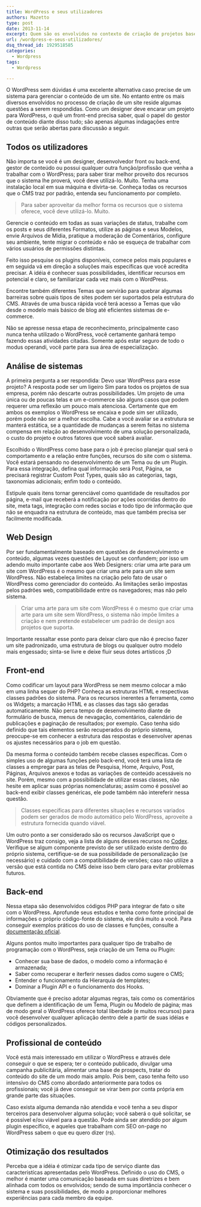 ```yaml
---
title: WordPress e seus utilizadores
authors: Mazetto
type: post
date: 2013-11-14
excerpt: Quem são os envolvidos no contexto de criação de projetos baseados em WordPress? Como diferentes profissões podem usar e tirar proveito do CMS?
url: /wordpress-e-seus-utilizadores/
dsq_thread_id: 1929518585
categories:
  - Wordpress
tags:
  - Wordpress

---
```

O WordPress sem dúvidas é uma excelente alternativa caso precise de um sistema para gerenciar o conteúdo de um site. No entanto entre os mais diversos envolvidos no processo de criação de um site reside algumas questões a serem respondidas. Como um designer deve encarar um projeto para WordPress, o quê um front-end precisa saber, qual o papel do gestor de conteúdo diante disso tudo; são apenas algumas indagações entre outras que serão abertas para discussão a seguir.

## Todos os utilizadores

Não importa se você é um designer, desenvolvedor front ou back-end, gestor de conteúdo ou possui qualquer outra função/profissão que venha a trabalhar com o WordPress; para saber tirar melhor proveito dos recursos que o sistema lhe proverá, você deve utilizá-lo. Muito. Tenha uma instalação local em sua máquina e divirta-se. Conheça todas os recursos que o CMS traz por padrão, entenda seu funcionamento por completo.

> Para saber aproveitar da melhor forma os recursos que o sistema oferece, você deve utilizá-lo. Muito.

Gerencie o conteúdo em todas as suas variações de status, trabalhe com os posts e seus diferentes Formatos, utilize as páginas e seus Modelos, envie Arquivos de Mídia, pratique a moderação de Comentários, configure seu ambiente, tente migrar o conteúdo e não se esqueça de trabalhar com vários usuários de permissões distintas.

Feito isso pesquise os plugins disponíveis, comece pelos mais populares e em seguida vá em direção a soluções mais específicas que você acredita precisar. A idéia é conhecer suas possibilidades, identificar recursos em potencial e claro, se familiarizar cada vez mais com o WordPress.

Encontre também diferentes Temas que servirão para quebrar algumas barreiras sobre quais tipos de sites podem ser suportados pela estrutura do CMS. Através de uma busca rápida você terá acesso a Temas que vão desde o modelo mais básico de blog até eficientes sistemas de e-commerce.

Não se apresse nessa etapa de reconhecimento, principalmente caso nunca tenha utilizado o WordPress, você certamente ganhará tempo fazendo essas atividades citadas. Somente após estar seguro de todo o modus operandi, você parte para sua área de especialização.

## Análise de sistemas

A primeira pergunta a ser respondida: Devo usar WordPress para esse projeto? A resposta pode ser um ligeiro Sim para todos os projetos de sua empresa, porém não descarte outras possibilidades. Um projeto de uma única ou de poucas telas e um e-commerce são alguns casos que podem requerer uma reflexão um pouco mais atenciosa. Certamente que em ambos os exemplos o WordPress se encaixa e pode sim ser utilizado, porém pode não ser a melhor escolha. Cabe a você avaliar se a estrutura se manterá estática, se a quantidade de mudanças a serem feitas no sistema compensa em relação ao desenvolvimento de uma solução personalizada, o custo do projeto e outros fatores que você saberá avaliar.

Escolhido o WordPress como base para o job é preciso planejar qual será o comportamento e a relação entre funções, recursos do site com o sistema. Você estará pensando no desenvolvimento de um Tema ou de um Plugin. Para essa integração, defina qual informação será Post, Página, se precisará registrar Custom Post Types, quais são as categorias, tags, taxonomias adicionais; enfim todo o conteúdo.

Estipule quais itens tornar gerenciável como quantidade de resultados por página, e-mail que receberá a notificação por ações ocorridas dentro do site, meta tags, integração com redes socias e todo tipo de informação que não se enquadra na estrutura de conteúdo, mas que também precisa ser facilmente modificada.

## Web Design

Por ser fundamentalmente baseado em questões de desenvolvimento e conteúdo, algumas vezes questões de Layout se confundem; por isso um adendo muito importante cabe aos Web Designers: criar uma arte para um site com WordPress é o mesmo que criar uma arte para um site sem WordPress. Não estabeleça limites na criação pelo fato de usar o WordPress como gerenciador do conteúdo. As limitações serão impostas pelos padrões web, compatibilidade entre os navegadores; mas não pelo sistema.

> Criar uma arte para um site com WordPress é o mesmo que criar uma arte para um site sem WordPress, o sistema não impõe limites a criação e nem pretende estabelecer um padrão de design aos projetos que suporta.

Importante ressaltar esse ponto para deixar claro que não é preciso fazer um site padronizado, uma estrutura de blogs ou qualquer outro modelo mais engessado; sinta-se livre e deixe fluir seus dotes artísticos ;D

## Front-end

Como codificar um layout para WordPress se nem mesmo colocar a mão em uma linha sequer do PHP? Conheça as estruturas HTML e respectivas classes padrões do sistema. Para os recursos inerentes a ferramenta, como os Widgets; a marcação HTML e as classes das tags são geradas automaticamente. Não perca tempo de desenvolvimento diante de formulário de busca, menus de nevagação, comentários, calendário de publicações e paginação de resultados; por exemplo. Caso tenha sido definido que tais elementos serão recuperados do próprio sistema, preocupe-se em conhecer a estrutura das respostas e desenvolver apenas os ajustes necessários para o job em questão.

Da mesma forma o conteúdo também recebe classes específicas. Com o simples uso de algumas funções pelo back-end, você terá uma lista de classes a empregar para as telas de Pesquisa, Home, Arquivo, Post, Páginas, Arquivos anexos e todas as variações de conteúdo acessáveis no site. Porém, mesmo com a possibilidade de utilizar essas classes, não hesite em aplicar suas próprias nomenclaturas; assim como é possível ao back-end exibir classes genéricas, ele pode também não intereferir nessa questão.

> Classes específicas para diferentes situações e recursos variados podem ser gerados de modo automático pelo WordPress, aproveite a estrutura fornecida quando viável.

Um outro ponto a ser considerado são os recursos JavaScript que o WordPress traz consigo, veja a lista de alguns desses recursos no [Codex][1]. Verifique se algum componente previsto de ser utilizado existe dentro do próprio sistema, certifique-se de sua possibilidade de personalização (se necessário) e cuidado com a compatibilidade de versões; caso não utilize a versão que está contida no CMS deixe isso bem claro para evitar problemas futuros.

## Back-end

Nessa etapa são desenvolvidos códigos PHP para integrar de fato o site com o WordPress. Aprofunde seus estudos e tenha como fonte principal de informações o próprio código-fonte do sistema, ele dirá muito a você. Para conseguir exemplos práticos do uso de classes e funções, consulte a [documentação oficial][2].

Alguns pontos muito importantes para qualquer tipo de trabalho de programação com o WordPress, seja criação de um Tema ou Plugin:

  * Conhecer sua base de dados, o modelo como a informação é armazenada;
  * Saber como recuperar e iterferir nesses dados como sugere o CMS;
  * Entender o funcionamento da Hierarquia de templates;
  * Dominar a Plugin API e o funcionamento dos Hooks.

Obviamente que é preciso adotar algumas regras, tais como os comentários que definem a identificação de um Tema, Plugin ou Modelo de página; mas de modo geral o WordPress oferece total liberdade (e muitos recursos) para você desenvolver qualquer aplicação dentro dele a partir de suas idéias e códigos personalizados.

## Profissional de conteúdo

Você está mais interessado em utilizar o WordPress e através dele conseguir o que se espera; ter o conteúdo publicado, divulgar uma campanha publicitária, alimentar uma base de prospects, tratar do conteúdo do site de um modo mais amplo. Pois bem, caso tenha feito uso intensivo do CMS como abordado anteriormente para todos os profissionais; você já deve conseguir se virar bem por conta própria em grande parte das situações.

Caso exista alguma demanda não atendida e você tenha a seu dispor terceiros para desenvolver alguma solução; você saberá o quê solicitar, se é possível e/ou viável para a questão. Pode ainda ser atendido por algum plugin específico, e aqueles que trabalham com SEO on-page no WordPress sabem o que eu quero dizer (rs).

## Otimização dos resultados

Perceba que a idéia é otimizar cada tipo de serviço diante das caracteristícas apresentadas pelo WordPress. Definido o uso do CMS, o melhor é manter uma comunicação baseada em suas diretrizes e bem alinhada com todos os envolvidos; sendo de suma importância conhecer o sistema e suas possibilidades, de modo a proporcionar melhores experiências para cada membro da equipe.

 [1]: http://codex.wordpress.org/Function_Reference/wp_enqueue_script#Default_Scripts_Included_and_Registered_by_WordPress%20
 [2]: http://codex.wordpress.org/